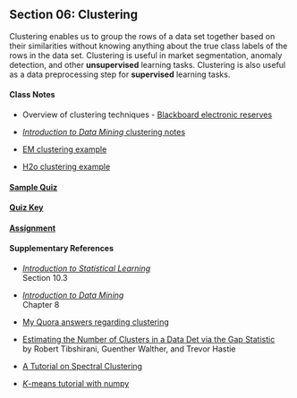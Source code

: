 ## Section 06: Clustering

Clustering enables us to group the rows of a data set together based on their similarities without knowing anything about the true class labels of the rows in the data set. Clustering is useful in market segmentation, anomaly detection, and other **unsupervised** learning tasks. Clustering is also useful as a data preprocessing step for **supervised** learning tasks.  

#### Class Notes

* Overview of clustering techniques - [Blackboard electronic reserves](https://blackboard.gwu.edu)

* [*Introduction to Data Mining* clustering notes](notes/tan_notes.pdf)

* [EM clustering example](xml/06_clustering.xml)

* [H2o clustering example](src/py_part_6_clustering.ipynb)

#### [Sample Quiz](quiz/sample/quiz_6.pdf)

#### [Quiz Key](quiz/key/quiz_06.pdf)

#### [Assignment](assignment/assignment_4.pdf)

#### Supplementary References

* [*Introduction to Statistical Learning*](http://www-bcf.usc.edu/~gareth/ISL/ISLR%20Fourth%20Printing.pdf)</br>
Section 10.3

* [*Introduction to Data Mining*](http://www-users.cs.umn.edu/~kumar/dmbook/ch8.pdf)</br>
Chapter 8

* [My Quora answers regarding clustering](https://www.quora.com/profile/Patrick-Hall-4/answers/Cluster-analysis)

* [Estimating the Number of Clusters in a Data Det via the Gap Statistic](https://web.stanford.edu/~hastie/Papers/gap.pdf)</br>
  by Robert Tibshirani, Guenther Walther, and Trevor Hastie

* [A Tutorial on Spectral Clustering](https://pdfs.semanticscholar.org/1437/415df29d3927c7851c7a0db0edd4a472d6e1.pdf)

* [*K*-means tutorial with numpy](http://flothesof.github.io/k-means-numpy.html)
